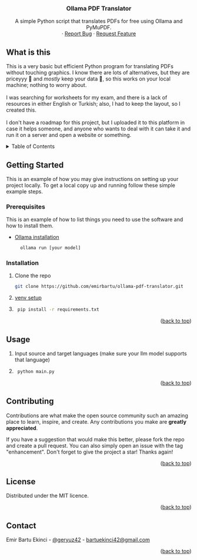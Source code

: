 <!-- Improved compatibility of back to top link: See: https://github.com/othneildrew/Best-README-Template/pull/73 -->
<a id="readme-top"></a>
<!--
*** Thanks for checking out the Best-README-Template. If you have a suggestion
*** that would make this better, please fork the repo and create a pull request
*** or simply open an issue with the tag "enhancement".
*** Don't forget to give the project a star!
*** Thanks again! Now go create something AMAZING! :D
-->


<!-- PROJECT SHIELDS -->
<!--
*** I'm using markdown "reference style" links for readability.
*** Reference links are enclosed in brackets [ ] instead of parentheses ( ).
*** See the bottom of this document for the declaration of the reference variables
*** for contributors-url, forks-url, etc. This is an optional, concise syntax you may use.
*** https://www.markdownguide.org/basic-syntax/#reference-style-links
-->
<!-- PROJECT LOGO -->
<br />
<div align="center">
  <a href="https://github.com/emirbartu/ollama-pdf-translator">
  </a>

<h3 align="center">Ollama PDF Translator</h3>

  <p align="center">
    A simple Python script that translates PDFs for free using Ollama and PyMuPDF.
    <br />
    &middot;
    <a href="https://github.com/emirbartu/ollama-pdf-translator/issues/new?labels=bug&template=bug-report---.md">Report Bug</a>
    &middot;
    <a href="https://github.com/emirbartu/ollama-pdf-translator/issues/new?labels=enhancement&template=feature-request---.md">Request Feature</a>
  </p>
</div>

<!-- ROADMAP -->
## What is this

This is a very basic but efficient Python program for translating PDFs without touching graphics. I know there are lots of alternatives, but they are priceyyy 🤑 and _mostly_ keep your data 🤗, so this works on your local machine; nothing to worry about. 
<br><br> 
I was searching for worksheets for my exam, and there is a lack of resources in either English or Turkish; also, I had to keep the layout, so I created this. 
<br><br> 
I don't have a roadmap for this project, but I uploaded it to this platform in case it helps someone, and anyone who wants to deal with it can take it and run it on a server and open a website or something.

<!-- - [ ] Feature 1
- [ ] Feature 2
- [ ] Feature 3
    - [ ] Nested Feature
See the [open issues](https://github.com/emirbartu/ollama-pdf-translator/issues) for a full list of proposed features (and known issues). -->



<!-- TABLE OF CONTENTS -->
<details>
  <summary>Table of Contents</summary>
  <ol>
    <!-- <li><a href="#built-with">Built With</a></li> -->
    <li>
      <a href="#getting-started">Getting Started</a>
      <ul>
        <li><a href="#prerequisites">Prerequisites</a></li>
        <li><a href="#installation">Installation</a></li>
      </ul>
    </li>
    <li><a href="#usage">Usage</a></li>
    <li><a href="#roadmap">Roadmap</a></li>
    <li><a href="#contributing">Contributing</a></li>
    <li><a href="#license">License</a></li>
    <li><a href="#contact">Contact</a></li>
    <!-- <li><a href="#acknowledgments">Acknowledgments</a></li> -->
  </ol>
</details>

<!-- ### Built With

* [![Next][Next.js]][Next-url]
* [![React][React.js]][React-url]
* [![Vue][Vue.js]][Vue-url]
* [![Angular][Angular.io]][Angular-url]
* [![Svelte][Svelte.dev]][Svelte-url]
* [![Laravel][Laravel.com]][Laravel-url]
* [![Bootstrap][Bootstrap.com]][Bootstrap-url]
* [![JQuery][JQuery.com]][JQuery-url]
 -->

<!-- GETTING STARTED -->
## Getting Started

This is an example of how you may give instructions on setting up your project locally.
To get a local copy up and running follow these simple example steps.

### Prerequisites

This is an example of how to list things you need to use the software and how to install them.
* [Ollama installation](https://ollama.com/) 
  ```sh
    ollama run [your model]
  ```

### Installation

1. Clone the repo
   ```sh
   git clone https://github.com/emirbartu/ollama-pdf-translator.git
   ```
2.  [venv setup](https://freecodecamp.org/news/how-to-setup-virtual-environments-in-python/) 

3. ```sh
    pip install -r requirements.txt
    ```

<p align="right">(<a href="#readme-top">back to top</a>)</p>



<!-- USAGE EXAMPLES -->
## Usage

1. Input source and target languages (make sure your llm model supports that language)

2. ```sh
    python main.py
    ```
<p align="right">(<a href="#readme-top">back to top</a>)</p>


<!-- CONTRIBUTING -->
## Contributing

Contributions are what make the open source community such an amazing place to learn, inspire, and create. Any contributions you make are **greatly appreciated**.

If you have a suggestion that would make this better, please fork the repo and create a pull request. You can also simply open an issue with the tag "enhancement".
Don't forget to give the project a star! Thanks again!

<p align="right">(<a href="#readme-top">back to top</a>)</p>
<!-- 
### Top contributors:

<a href="https://github.com/emirbartu/ollama-pdf-translator/graphs/contributors">
  <img src="https://contrib.rocks/image?repo=github_username/repo_name" alt="contrib.rocks image" />
</a>

 -->

<!-- LICENSE -->
## License

Distributed under the MIT licence.

<p align="right">(<a href="#readme-top">back to top</a>)</p>


<!-- CONTACT -->
## Contact

Emir Bartu Ekinci - [@geryuz42](https://twitter.com/geryuz42) - bartuekinci42@gmail.com
<!-- 
Project Link: [https://github.com/emirbartu/ollama-pdf-translator](https://github.com/emirbartu/ollama-pdf-translator) -->

<p align="right">(<a href="#readme-top">back to top</a>)</p>



<!-- ACKNOWLEDGMENTS
## Acknowledgments

* []()
* []()
* []()

<p align="right">(<a href="#readme-top">back to top</a>)</p> -->



<!-- MARKDOWN LINKS & IMAGES -->
<!-- https://www.markdownguide.org/basic-syntax/#reference-style-links -->
[contributors-shield]: https://img.shields.io/github/contributors/github_username/repo_name.svg?style=for-the-badge
[contributors-url]: https://github.com/emirbartu/ollama-pdf-translator/graphs/contributors
[forks-shield]: https://img.shields.io/github/forks/github_username/repo_name.svg?style=for-the-badge
[forks-url]: https://github.com/emirbartu/ollama-pdf-translator/network/members
[stars-shield]: https://img.shields.io/github/stars/github_username/repo_name.svg?style=for-the-badge
[stars-url]: https://github.com/emirbartu/ollama-pdf-translator/stargazers
[issues-shield]: https://img.shields.io/github/issues/github_username/repo_name.svg?style=for-the-badge
[issues-url]: https://github.com/emirbartu/ollama-pdf-translator/issues
[license-shield]: https://img.shields.io/github/license/github_username/repo_name.svg?style=for-the-badge
[license-url]: https://github.com/emirbartu/ollama-pdf-translator/blob/master/LICENSE.txt
[linkedin-shield]: https://img.shields.io/badge/-LinkedIn-black.svg?style=for-the-badge&logo=linkedin&colorB=555
[linkedin-url]: https://linkedin.com/in/bartuekinci
[product-screenshot]: images/screenshot.png
[Next.js]: https://img.shields.io/badge/next.js-000000?style=for-the-badge&logo=nextdotjs&logoColor=white
[Next-url]: https://nextjs.org/
[React.js]: https://img.shields.io/badge/React-20232A?style=for-the-badge&logo=react&logoColor=61DAFB
[React-url]: https://reactjs.org/
[Vue.js]: https://img.shields.io/badge/Vue.js-35495E?style=for-the-badge&logo=vuedotjs&logoColor=4FC08D
[Vue-url]: https://vuejs.org/
[Angular.io]: https://img.shields.io/badge/Angular-DD0031?style=for-the-badge&logo=angular&logoColor=white
[Angular-url]: https://angular.io/
[Svelte.dev]: https://img.shields.io/badge/Svelte-4A4A55?style=for-the-badge&logo=svelte&logoColor=FF3E00
[Svelte-url]: https://svelte.dev/
[Laravel.com]: https://img.shields.io/badge/Laravel-FF2D20?style=for-the-badge&logo=laravel&logoColor=white
[Laravel-url]: https://laravel.com
[Bootstrap.com]: https://img.shields.io/badge/Bootstrap-563D7C?style=for-the-badge&logo=bootstrap&logoColor=white
[Bootstrap-url]: https://getbootstrap.com
[JQuery.com]: https://img.shields.io/badge/jQuery-0769AD?style=for-the-badge&logo=jquery&logoColor=white
[JQuery-url]: https://jquery.com 
